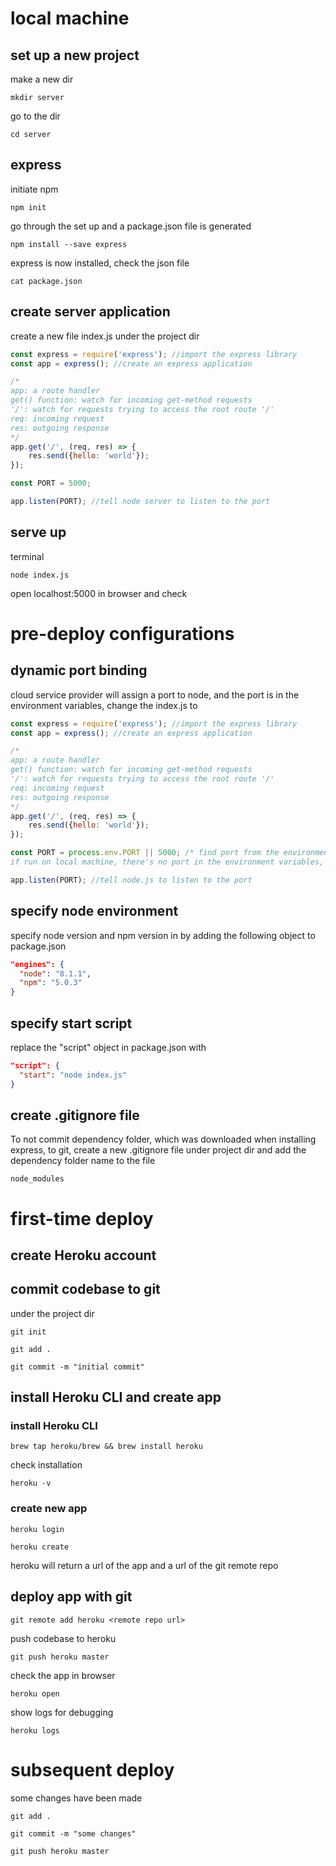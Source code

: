# local machine
## set up a new project
make a new dir
```
mkdir server
```
go to the dir
```
cd server
```
## express
initiate npm
```shell
npm init
```
go through the set up and a package.json file is generated
```shell
npm install --save express
```
express is now installed, check the json file
```
cat package.json
```
## create server application
create a new file index.js under the project dir
```javascript
const express = require('express'); //import the express library
const app = express(); //create an express application

/*
app: a route handler
get() function: watch for incoming get-method requests
'/': watch for requests trying to access the root route '/'
req: incoming request
res: outgoing response
*/
app.get('/', (req, res) => {
    res.send({hello: 'world'});
});

const PORT = 5000;

app.listen(PORT); //tell node server to listen to the port
```
## serve up
terminal
```
node index.js
```
open localhost:5000 in browser and check
# pre-deploy configurations
## dynamic port binding
cloud service provider will assign a port to node, and the port is in the environment variables, change the index.js to
```javascript
const express = require('express'); //import the express library
const app = express(); //create an express application

/*
app: a route handler
get() function: watch for incoming get-method requests
'/': watch for requests trying to access the root route '/'
req: incoming request
res: outgoing response
*/
app.get('/', (req, res) => {
    res.send({hello: 'world'});
});

const PORT = process.env.PORT || 5000; /* find port from the environment variables assigned by the cloud provider,
if run on local machine, there's no port in the environment variables, use 5000 instead*/

app.listen(PORT); //tell node.js to listen to the port
```
## specify node environment
specify node version and npm version in by adding the following object to package.json
```json
"engines": {
  "node": "8.1.1",
  "npm": "5.0.3"
}
```
## specify start script
replace the "script" object in package.json with
```json
"script": {
  "start": "node index.js"
}
```
## create .gitignore file
To not commit dependency folder, which was downloaded when installing express, to git, create a new .gitignore file under project dir and add the dependency folder name to the file
```
node_modules
```
# first-time deploy
## create Heroku account
## commit codebase to git
under the project dir
```shell
git init
```
```shell
git add .
```
```shell
git commit -m "initial commit"
```
## install Heroku CLI and create app
### install Heroku CLI
```shell
brew tap heroku/brew && brew install heroku
```
check installation
```shell
heroku -v
```
### create new app
```shell
heroku login
```
```shell
heroku create
```
heroku will return a url of the app and a url of the git remote repo
## deploy app with git
```shell
git remote add heroku <remote repo url>
```
push codebase to heroku
```shell
git push heroku master
```
check the app in browser
```shell
heroku open
```
show logs for debugging
```shell
heroku logs
```
# subsequent deploy
some changes have been made
```shell
git add .
```
```shell
git commit -m "some changes"
```
```shell
git push heroku master
```
